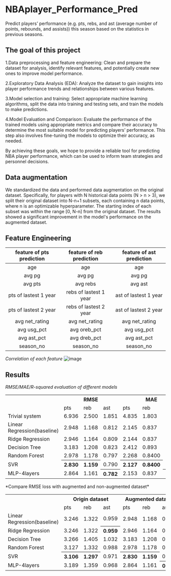 # NBAplayer_Performance_Pred
Predict players’ performance (e.g. pts, rebs, and ast (average number of points,  rebounds, and assists)) this season based on the statistics in previous seasons.

## The goal of this project
1.Data preprocessing and feature engineering: Clean and prepare the dataset for analysis, identify 
relevant features, and potentially create new ones to improve model performance.

2.Exploratory Data Analysis (EDA): Analyze the dataset to gain insights into player performance 
trends and relationships between various features.

3.Model selection and training: Select appropriate machine learning algorithms, split the data into 
training and testing sets, and train the models to make predictions.

4.Model Evaluation and Comparison: Evaluate the performance of the trained models using 
appropriate metrics and compare their accuracy to determine the most suitable model for predicting 
players’ performance. This step also involves fine-tuning the models to optimize their accuracy, 
as needed.

By achieving these goals, we hope to provide a reliable tool for predicting NBA player 
performance, which can be used to inform team strategies and personnel decisions.

## Data augmentation
We standardized the data and performed data augmentation on the original dataset. 
Specifically, for players with N historical data points (N > n > 3), we split their original dataset 
into N-n+1 subsets, each containing n data points, where n is an optimizable hyperparameter. The 
starting index of each subset was within the range [0, N-n] from the original dataset. The results 
showed a significant improvement in the model's performance on the augmented dataset.

## Feature Engineering
| feature of pts prediction  | feature of reb prediction  | feature of ast prediction |
|:----:|:----:|:----:|
|  age  |   age   |   age   |
| avg pg | avg pg  | avg pg  |
| avg pts | avg rebs  | avg ast  |
| pts of lastest 1 year | rebs of lastest 1 year  | ast of lastest 1 year  |
| pts of lastest 2 year | rebs of lastest 2 year  | ast of lastest 2 year  |
| avg net_rating | avg net_rating  | avg net_rating  |
| avg usg_pct | avg oreb_pct | avg usg_pct |
| avg ast_pct | avg dreb_pct | avg ast_pct |
| season_no | season_no | season_no |

*Correlation of each feature*
![image](https://github.com/RayJiazy/NBAplayer_Performance_Pred/blob/main/images/1685768354627.jpg)

## Results
*RMSE/MAE/R-squared evaluation of different models*
<table>
    <tr>
        <th></th><th colspan="3">RMSE</th><th colspan="3">MAE</th><th colspan="3">R-squared</th>
    </tr>
    <tr>
        <td></td><td>pts</td><td>reb</td><td>ast</td><td>pts</td><td>reb</td><td>ast</td><td>pts</td><td>reb</td><td>ast</td>
    </tr>
    <tr>
        <td>Trivial system</td><td>6.936</td><td>2.500</td><td>1.851</td><td>4.835</td><td>1.803</td><td>1.503</td><td>\</td><td>\</td><td>\</td>
    </tr>
    <tr>
        <td>Linear Regression(baseline)</td><td>2.948</td><td>1.168</td><td>0.812</td><td>2.145</td><td>0.837</td><td>0.549</td><td>0.540</td><td>0.532</td><td>0.556</td>
    </tr>
    <tr>
        <td>Ridge Regression</td><td>2.946</td><td>1.164</td><td>0.809</td><td>2.144</td><td>0.837</td><td>0.549</td><td>0.538</td><td>0.534</td><td>0.563</td>
    </tr>
    <tr>
        <td>Decision Tree</td><td>3.183</td><td>1.208</td><td>0.823</td><td>2.412</td><td>0.893</td><td>0.590</td><td>0.502</td><td>0.517</td><td>0.555</td>
    </tr>
    <tr>
        <td>Random Forest</td><td>2.978</td><td>1.178</td><td>0.797</td><td>2.268</td><td>0.8400</td><td>0.568</td><td>0.534</td><td>0.529</td><td>0.570</td>
    </tr>
    <tr>
        <td>SVR</td><th>2.830</th><th>1.159</th><td>0.790</td><th>2.127</th><th>0.8400</th><td>0.541</td><th>0.558</th><th>0.537</th><td>0.573</td>
    </tr>
    <tr>
        <td>MLP-4layers</td><td>2.864</td><td>1.161</td><th>0.782</th><td>2.153</td><td>0.837</td><th>0.538</th><td>0.552</td><td>0.536</td><th>0.578</th>
    </tr>
</table>
*Compare RMSE loss with augmented and non-augmented dataset*
<table>
    <tr>
        <th></th><th colspan="3">Origin dataset</th><th colspan="3">Augmented dataset</th>
    </tr>
    <tr>
        <td></td><td>pts</td><td>reb</td><td>ast</td><td>pts</td><td>reb</td><td>ast</td>
    </tr>
    <tr>
        <td>Linear Regression(baseline)</td><td>3.246</td><td>1.322</td><td>0.959</td><td>2.948</td><td>1.168</td><td>0.812</td>
    </tr>
    <tr>
        <td>Ridge Regression</td><td>3.246</td><td>1.322</td><th>0.959</th><td>2.946</td><td>1.164</td><td>0.809</td>
    </tr>
    <tr>
        <td>Decision Tree</td><td>3.266</td><td>1.405</td><td>1.032</td><td>3.183</td><td>1.208</td><td>0.823</td>
    </tr>
    <tr>
        <td>Random Forest</td><td>3.127</td><td>1.332</td><td>0.988</td><td>2.978</td><td>1.178</td><td>0.797</td>
    </tr>
    <tr>
        <td>SVR</td><th>3.106</th><th>1.297</th><td>0.971</td><th>2.830</th><th>1.159</th><td>0.791</td>
    </tr>
    <tr>
        <td>MLP-4layers</td><td>3.189</td><td>1.359</td><td>0.968</td><td>2.864</td><td>1.161</td><th>0.782</th>
    </tr>
</table>


